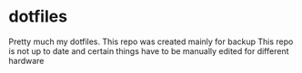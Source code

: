 # dotfiles
Pretty much my dotfiles. This repo was created mainly for backup
This repo is not up to date and certain things have to be manually edited for different hardware
